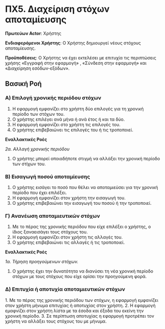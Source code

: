<h1>ΠΧ5. Διαχείριση στόχων αποταμίευσης</h1>

**Πρωτεύων Actor**: Χρήστης

**Ενδιαφερόμενοι Χρήστης**: Ο Χρήστης δημιουργεί νέους στόχους αποταμίευσης.

**Προϋποθέσεις**: Ο Χρήστης να έχει εκτελέσει με επιτυχία τις περιπτώσεις χρήσης «Εγγραφή στην εφαρμογή» , «Σύνδεση στην εφαρμογή» και «Διαχείρηση εσόδων-εξόδων».


<h2>Βασική Ροή</h2>

<h3>Α) Επιλογή χρονικής περιόδου στόχων </h3>

1. Η εφαρμογή εμφανίζει στο χρήστη δύο επιλογές για τη χρονική περίοδο των στόχων του.
2. Ο χρήστης επιλέγει ανά μήνα ή ανά έτος ή και τα δύο.
3. Η εφαρμογή εμφανίζει στο χρήστη τις επιλογές του.
4. Ο χρήστης επιβεβαιώνει τις επιλογές του ή τις τροποποιεί.

**Εναλλακτικές Ροές**

*2α. Αλλαγή χρονικής περιόδου*
1. Ο χρήστης μπορεί οποιαδήποτε στιγμή να αλλάξει την χρονική περίοδο των στίχων του.

<h3>Β) Εισαγωγή ποσού αποταμίευσης </h3>

1. Ο χρήστης εισάγει το ποσό που θέλει να αποταμιεύσει για την χρονική περίοδο που έχει επιλέξει.
2. Η εφαρμογή εμφανίζει στον χρήστη την εισαγωγή του.
3. Ο χρήστης επιβεβαιώνει την εισαγωγή του ποσού ή την τροποποιεί.

<h3>Γ) Ανανέωση αποταμιευτικών στόχων</h3>

1. Με το πέρας της χρονικής περιόδου που είχε επιλέξει ο χρήστης, ο ίδιος ξαναεισάγει τους στόχους του.
2. Η εφαρμογή εμφανίζει στον χρήστη τις αλλαγές του.
3. Ο χρήστης επιβεβαιώνει τις αλλαγές ή τις τροποποιεί.

**Εναλλακτικές Ροές**

*1α. Τήρηση προηγούμενων στόχων.*
 1. Ο χρήστης έχει την δυνατότητα να διανύσει τη νέα χρονική περίοδο στόχων με τους στόχους που είχε ορίσει την προηγούμενη φορά.
 
<h3>Δ) Επιτυχία ή αποτυχία αποταμιευτικών στόχων</h3>
 1. Με το πέρας της χρονικής περιόδου των στόχων, η εφαρμογή εμφανίζει στον χρήστη μήνυμα επιτυχίας ή αποτυχίας στον χρήστη.
 2. Η εφαρμογή εμαφνίζει στον χρήστη λίστα με τα έσοδα και έξοδα του εκείνη την χρονική περίοδο.
 3. Σε περίπτωση αποτυχίας η εφαρμογή προτρέπει τον χρήστη να αλλάξει τους στόχους του με μήνυμα.
